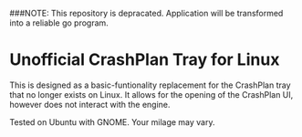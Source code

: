 ###NOTE: This repository is depracated. Application will be transformed into a reliable go program.

# Unofficial CrashPlan Tray for Linux

This is designed as a basic-funtionality replacement for the CrashPlan tray that no longer exists on Linux. It allows for
the opening of the CrashPlan UI, however does not interact with the engine.

Tested on Ubuntu with GNOME. Your milage may vary.
